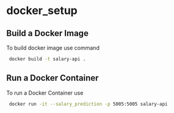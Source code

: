 # docker_setup

## Build a Docker Image
To build docker image use command
```bash
 docker build -t salary-api .
```

## Run a Docker Container
To run a Docker Container use
```bash
 docker run -it --salary_prediction -p 5005:5005 salary-api
```